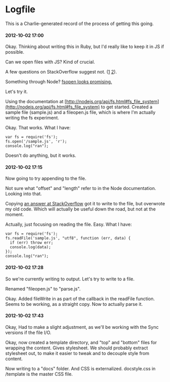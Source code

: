 # Logfile

This is a Charlie-generated record of the process of getting this going.

#### 2012-10-02 17:00

Okay. Thinking about writing this in Ruby, but I'd really like to keep it in JS if possible.

Can we open files with JS? Kind of crucial.

A few questions on StackOverflow suggest not. ([1](http://stackoverflow.com/questions/3582671/how-to-open-local-disk-file-with-javascript) [2](http://stackoverflow.com/questions/9181426/javascript-open-a-file)).

Something through Node? [fsopen looks promising.](http://nodejs.org/api/fs.html#fs_fs_open_path_flags_mode_callback)

Let's try it.

Using the documentation at [http://nodejs.org/api/fs.html#fs_file_system](http://nodejs.org/api/fs.html#fs_file_system) to get started. Created a sample file (sample.js) and a fileopen.js file, which is where I'm actually writing the fs experiment.

Okay. That works. What I have:

    var fs = require('fs');
    fs.open('/sample.js', 'r');
    console.log("ran");

Doesn't do anything, but it works.

#### 2012-10-02 17:15

Now going to try appending to the file.

Not sure what "offset" and "length" refer to in the Node documentation. Looking into that.

Copying [an answer at StackOverflow](http://stackoverflow.com/questions/2496710/nodejs-write-to-file) got it to write to the file, but overwrote my old code. Which will actually be useful down the road, but not at the moment.

Actually, just focusing on reading the file. Easy. What I have:

    var fs = require('fs');
    fs.readFile('sample.js', "utf8", function (err, data) {
      if (err) throw err;
      console.log(data);
    });
    console.log("ran");

#### 2012-10-02 17:28

So we're currently writing to output. Let's try to write to a file.

Renamed "fileopen.js" to "parse.js".

Okay. Added fileWrite in as part of the callback in the readFile function. Seems to be working, as a straight copy. Now to actually parse it.

#### 2012-10-02 17:43

Okay, Had to make a slight adjustment, as we'll be working with the Sync versions if the file I/O.

Okay, now created a template directory, and "top" and "bottom" files for wrapping the content. Gives stylesheet. We should probably extract stylesheet out, to make it easier to tweak and to decouple style from content.

Now writing to a "docs" folder. And CSS is externalized. docstyle.css in /template is the master CSS file.


